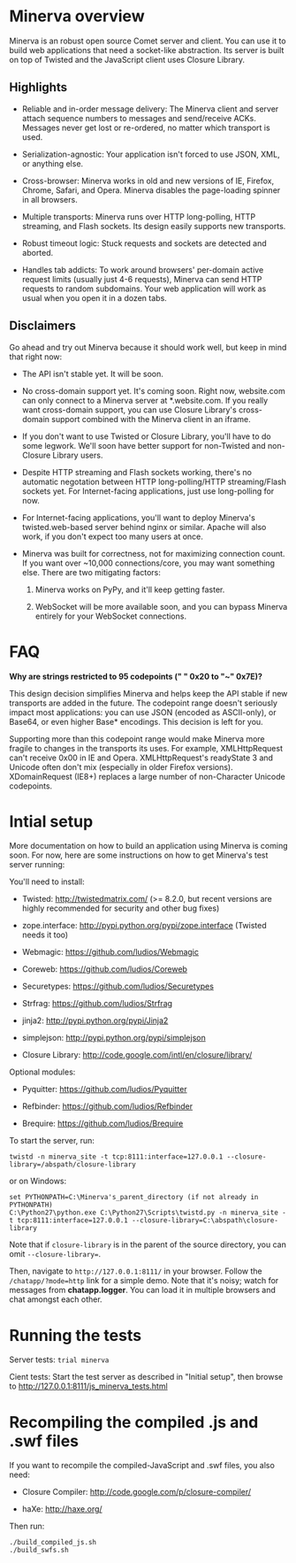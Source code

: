 Minerva overview
================

Minerva is an robust open source Comet server and client.  You can use it to
build web applications that need a socket-like abstraction.  Its server is built
on top of Twisted and the JavaScript client uses Closure Library.


Highlights
----------

*	Reliable and in-order message delivery: The Minerva client and server attach
 	sequence numbers to messages and send/receive ACKs.  Messages never get lost or
	re-ordered, no matter which transport is used.

*	Serialization-agnostic: Your application isn't forced to use JSON, XML, or
	anything else.

*	Cross-browser: Minerva works in old and new versions of IE, Firefox, Chrome,
	Safari, and Opera.  Minerva disables the page-loading spinner in all browsers.

*	Multiple transports: Minerva runs over HTTP long-polling, HTTP streaming, and
	Flash sockets.  Its design easily supports new transports.

*	Robust timeout logic: Stuck requests and sockets are detected and aborted.

*	Handles tab addicts: To work around browsers' per-domain active request
 	limits (usually just 4-6 requests), Minerva can send HTTP requests to random
 	subdomains.  Your web application will work as usual when you open it in a
	dozen tabs.


Disclaimers
-----------

Go ahead and try out Minerva because it should work well, but keep in mind that
right now:

*	The API isn't stable yet.  It will be soon.

*	No cross-domain support yet.  It's coming soon.  Right now, website.com can
	only connect to a Minerva server at *.website.com.  If you really want cross-domain
	support, you can use Closure Library's cross-domain support combined with the
	Minerva client in an iframe.

*	If you don't want to use Twisted or Closure Library, you'll have to do some
	legwork.  We'll soon have better support for non-Twisted and non-Closure
	Library users.

*	Despite HTTP streaming and Flash sockets working, there's no automatic
	negotation between HTTP long-polling/HTTP streaming/Flash sockets yet.  For
	Internet-facing applications, just use long-polling for now.

*	For Internet-facing applications, you'll want to deploy Minerva's
	twisted.web-based server behind nginx or similar.  Apache will also work, if
	you don't expect too many users at once.</li>

*	Minerva was built for correctness, not for maximizing connection count.  If
	you want over ~10,000 connections/core, you may want something else.
	There are two mitigating factors:

	1)	Minerva works on PyPy, and it'll keep getting faster.

	2)	WebSocket will be more available soon, and you can bypass Minerva
		entirely for your WebSocket connections.



FAQ
===

**Why are strings restricted to 95 codepoints (" " 0x20 to "~" 0x7E)?**

This design decision simplifies Minerva and helps keep the API stable if new
transports are added in the future.  The codepoint range doesn't seriously
impact most applications: you can use JSON (encoded as ASCII-only), or Base64,
or even higher Base* encodings.  This decision is left for you.

Supporting more than this codepoint range would make Minerva more fragile to
changes in the transports its uses.  For example, XMLHttpRequest can't receive
0x00 in IE and Opera.  XMLHttpRequest's readyState 3 and Unicode often don't
mix (especially in older Firefox versions).  XDomainRequest (IE8+) replaces a
large number of non-Character Unicode codepoints.



Intial setup
============

More documentation on how to build an application using Minerva is
coming soon.  For now, here are some instructions on how to get
Minerva's test server running:

You'll need to install:

*	Twisted: http://twistedmatrix.com/ (>= 8.2.0, but recent versions are
	highly recommended for security and other bug fixes)

*	zope.interface: http://pypi.python.org/pypi/zope.interface (Twisted needs it too)

*	Webmagic: https://github.com/ludios/Webmagic

*	Coreweb: https://github.com/ludios/Coreweb

*	Securetypes: https://github.com/ludios/Securetypes

*	Strfrag: https://github.com/ludios/Strfrag

*	jinja2: http://pypi.python.org/pypi/Jinja2

*	simplejson: http://pypi.python.org/pypi/simplejson

*	Closure Library: http://code.google.com/intl/en/closure/library/


Optional modules:

*	Pyquitter: https://github.com/ludios/Pyquitter

*	Refbinder: https://github.com/ludios/Refbinder

*	Brequire: https://github.com/ludios/Brequire


To start the server, run:

`twistd -n minerva_site -t tcp:8111:interface=127.0.0.1 --closure-library=/abspath/closure-library`

or on Windows:

```
set PYTHONPATH=C:\Minerva's_parent_directory (if not already in PYTHONPATH)
C:\Python27\python.exe C:\Python27\Scripts\twistd.py -n minerva_site -t tcp:8111:interface=127.0.0.1 --closure-library=C:\abspath\closure-library
```

Note that if `closure-library` is in the parent of the source directory,
you can omit `--closure-library=`.

Then, navigate to `http://127.0.0.1:8111/` in your browser.  Follow the
`/chatapp/?mode=http` link for a simple demo.  Note that it's noisy; watch for
messages from **chatapp.logger**.  You can load it in multiple browsers and
chat amongst each other.



Running the tests
=================

Server tests: `trial minerva`

Cient tests: Start the test server as described in "Initial setup", then browse to http://127.0.0.1:8111/js_minerva_tests.html



Recompiling the compiled .js and .swf files
===========================================

If you want to recompile the compiled-JavaScript and .swf files, you also need:

*	Closure Compiler: http://code.google.com/p/closure-compiler/

*	haXe: http://haxe.org/

Then run:

```
./build_compiled_js.sh
./build_swfs.sh
```
